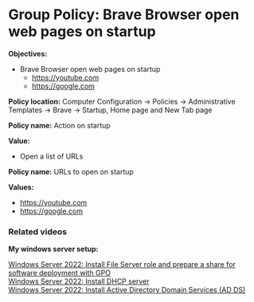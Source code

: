 # Group Policy: Brave Browser open web pages on startup

<b>Objectives:</b>

* Brave Browser open web pages on startup
    * https://youtube.com
    * https://google.com

<b>Policy location:</b> Computer Configuration -> Policies -> Administrative Templates -> Brave -> Startup, Home page and New Tab page

<b>Policy name:</b> Action on startup

<b>Value:</b> 

* Open a list of URLs

<b>Policy name:</b> URLs to open on startup

<b>Values:</b> 

* https://youtube.com
* https://google.com

### Related videos

<b>My windows server setup:</b> <br />

[Windows Server 2022: Install File Server role and prepare a share for software deployment with GPO](https://youtu.be/jEWSdC2qwyA) <br />
[Windows Server 2022: Install DHCP server](https://youtu.be/8n0MD9stQis) <br />
[Windows Server 2022: Install Active Directory Domain Services (AD DS)](https://youtu.be/1cYewbW3Tl0) <br />